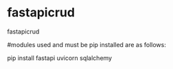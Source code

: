 # fastapicrud
fastapicrud


#modules used and must be pip installed are as follows:

pip install fastapi uvicorn sqlalchemy